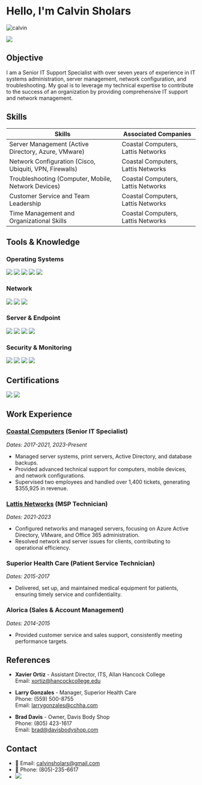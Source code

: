 # Hello, I'm Calvin Sholars
![calvin](https://github.com/user-attachments/assets/0fe1fbe9-3e32-4521-8fa6-7b233dbc63ea)

<a href="https://linkedin.com/in/calvin-sholars-23b0b01b9"><img src="https://img.shields.io/badge/-LinkedIn-0072b1?&style=for-the-badge&logo=linkedin&logoColor=white" /></a>

## Objective
I am a Senior IT Support Specialist with over seven years of experience in IT systems administration, server management, network configuration, and troubleshooting. My goal is to leverage my technical expertise to contribute to the success of an organization by providing comprehensive IT support and network management.

## Skills

| Skills                                             | Associated Companies                |
|---------------------------------------------------|--------------------------------------|
| Server Management (Active Directory, Azure, VMware) | Coastal Computers, Lattis Networks  |
| Network Configuration (Cisco, Ubiquiti, VPN, Firewalls) | Coastal Computers, Lattis Networks   |
| Troubleshooting (Computer, Mobile, Network Devices) | Coastal Computers, Lattis Networks   |
| Customer Service and Team Leadership              | Coastal Computers, Lattis Networks     |
| Time Management and Organizational Skills         | Coastal Computers, Lattis Networks   |

## Tools & Knowledge

### Operating Systems
<div>
    <img src="https://img.shields.io/badge/-Windows_10-0078D6?&style=for-the-badge&logo=Windows&logoColor=white" />
    <img src="https://img.shields.io/badge/-Windows_11-00A4EF?&style=for-the-badge&logo=Windows&logoColor=white" />
    <img src="https://img.shields.io/badge/-Mac_OS-999999?&style=for-the-badge&logo=Apple&logoColor=white" />
    <img src="https://img.shields.io/badge/-iOS-999999?&style=for-the-badge&logo=Apple&logoColor=white" />
    <img src="https://img.shields.io/badge/-Android-3DDC84?&style=for-the-badge&logo=Android&logoColor=white" />
</div>

### Network
<div>
    <img src="https://img.shields.io/badge/-Cisco-1BA0D7?&style=for-the-badge&logo=Cisco&logoColor=white" />
    <img src="https://img.shields.io/badge/-Ubiquiti-006AFF?&style=for-the-badge&logo=Ubiquiti&logoColor=white" />
    <img src="https://img.shields.io/badge/-Netgear-5A67D8?&style=for-the-badge&logo=Netgear&logoColor=white" />
</div>

### Server & Endpoint
<div>
    <img src="https://img.shields.io/badge/-Azure-0089D6?&style=for-the-badge&logo=MicrosoftAzure&logoColor=white" />
    <img src="https://img.shields.io/badge/-VMware-607078?&style=for-the-badge&logo=VMware&logoColor=white" />
    <img src="https://img.shields.io/badge/-Active_Directory-2672EC?&style=for-the-badge&logo=Microsoft&logoColor=white" />
    <img src="https://img.shields.io/badge/-Office_365-D83B01?&style=for-the-badge&logo=MicrosoftOffice&logoColor=white" />
</div>

### Security & Monitoring
<div>
    <img src="https://img.shields.io/badge/-Microsoft_Defender-00A4EF?&style=for-the-badge&logo=Microsoft&logoColor=white" />
    <img src="https://img.shields.io/badge/-Authy-EF3B2D?&style=for-the-badge&logo=Twilio&logoColor=white" />
    <img src="https://img.shields.io/badge/-Datto_AV-007ACC?&style=for-the-badge&logo=Datto&logoColor=white" />
    <img src="https://img.shields.io/badge/-Malwarebytes-007ACC?&style=for-the-badge&logo=Malwarebytes&logoColor=white" />
</div>

## Certifications

<div>
    <img src="https://img.shields.io/badge/-Google_IT_Support_Specialization-34A853?&style=for-the-badge&logo=Google&logoColor=white" />
    <img src="https://img.shields.io/badge/-Avaya_IP_Office_Implement_Certified-006400?&style=for-the-badge&logoColor=white" />
</div>


## Work Experience

### **[Coastal Computers](https://ccslo.com)** (Senior IT Specialist) 
*Dates: 2017-2021, 2023-Present*

- Managed server systems, print servers, Active Directory, and database backups.
- Provided advanced technical support for computers, mobile devices, and network configurations.
- Supervised two employees and handled over 1,400 tickets, generating $355,925 in revenue.
  
### **[Lattis Networks](https://lattisnetworks.com)** (MSP Technician)
*Dates: 2021-2023*

- Configured networks and managed servers, focusing on Azure Active Directory, VMware, and Office 365 administration.
- Resolved network and server issues for clients, contributing to operational efficiency.

### Superior Health Care (Patient Service Technician)
*Dates: 2015-2017*

- Delivered, set up, and maintained medical equipment for patients, ensuring timely service and confidentiality.

### Alorica (Sales & Account Management)
*Dates: 2014-2015*

- Provided customer service and sales support, consistently meeting performance targets.

## References

- **Xavier Ortiz** - Assistant Director, ITS, Allan Hancock College  
  Email: xortiz@hancockcollege.edu

- **Larry Gonzales** - Manager, Superior Health Care  
  Phone: (559) 500-8755  
  Email: larrygonzales@cchha.com

- **Brad Davis** - Owner, Davis Body Shop  
  Phone: (805) 423-1617  
  Email: brad@davisbodyshop.com

## Contact
- 📧 Email: calvinsholars@gmail.com
- 📱 Phone: (805)-235-6617
- <a href="https://linkedin.com/in/calvin-sholars-23b0b01b9"><img src="https://img.shields.io/badge/-LinkedIn-0072b1?&style=for-the-badge&logo=linkedin&logoColor=white" /></a>
